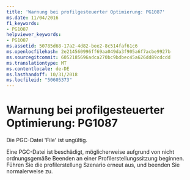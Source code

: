 ```yaml
---
title: 'Warnung bei profilgesteuerter Optimierung: PG1087'
ms.date: 11/04/2016
f1_keywords:
- PG1087
helpviewer_keywords:
- PG1087
ms.assetid: 50785d68-17a2-4d82-bee2-8c514faf61c6
ms.openlocfilehash: 2e214560996ff69aa049da3f905a6f7acbe9927b
ms.sourcegitcommit: 6052185696adca270bc9bdbec45a626dd89cdcdd
ms.translationtype: MT
ms.contentlocale: de-DE
ms.lasthandoff: 10/31/2018
ms.locfileid: "50605373"
---
```

# <a name="profile-guided-optimization-warning-pg1087"></a>Warnung bei profilgesteuerter Optimierung: PG1087

Die PGC-Datei 'File' ist ungültig.

Eine PGC-Datei ist beschädigt, möglicherweise aufgrund von nicht ordnungsgemäße Beenden an einer Profilerstellungssitzung beginnen.  Führen Sie die profilerstellung Szenario erneut aus, und beenden Sie normalerweise zu.